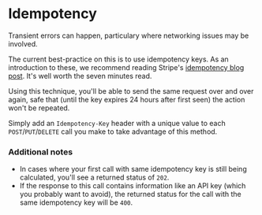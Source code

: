 # Idempotency
Transient errors can happen, particulary where networking issues may be involved.

The current best-practice on this is to use idempotency keys. As an introduction to these, we recommend reading Stripe's [idempotency blog post](https://stripe.com/blog/idempotency). It's well worth the seven minutes read.

Using this technique, you'll be able to send the same request over and over again, safe that (until the key expires 24 hours after first seen) the action won't be repeated.

Simply add an `Idempotency-Key` header with a unique value to each `POST`/`PUT`/`DELETE` call you make to take advantage of this method.

### Additional notes
 * In cases where your first call with same idempotency key is still being calculated, you'll see a returned status of `202`.
 * If the response to this call contains information like an API key (which you probably want to avoid), the returned status for the call with the same idempotency key will be `400`.
